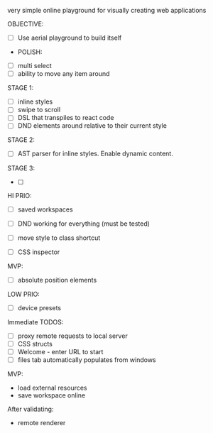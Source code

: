 very simple online playground for visually creating web applications

OBJECTIVE:

- [ ] Use aerial playground to build itself

- POLISH:

- [ ] multi select
- [ ] ability to move any item around

STAGE 1:

- [ ] inline styles
- [ ] swipe to scroll
- [ ] DSL that transpiles to react code
- [ ] DND elements around relative to their current style

STAGE 2:

- [ ] AST parser for inline styles. Enable dynamic content.

STAGE 3:

- [ ] 

HI PRIO:

- [ ] saved workspaces

- [ ] DND working for everything (must be tested)
- [ ] move style to class shortcut
- [ ] CSS inspector

MVP:

- [ ] absolute position elements

LOW PRIO:

- [ ] device presets

Immediate TODOS:

- [ ] proxy remote requests to local server
- [ ] CSS structs
- [ ] Welcome - enter URL to start
- [ ] files tab automatically populates from windows

MVP:

- load external resources
- save workspace online

After validating:

- remote renderer
